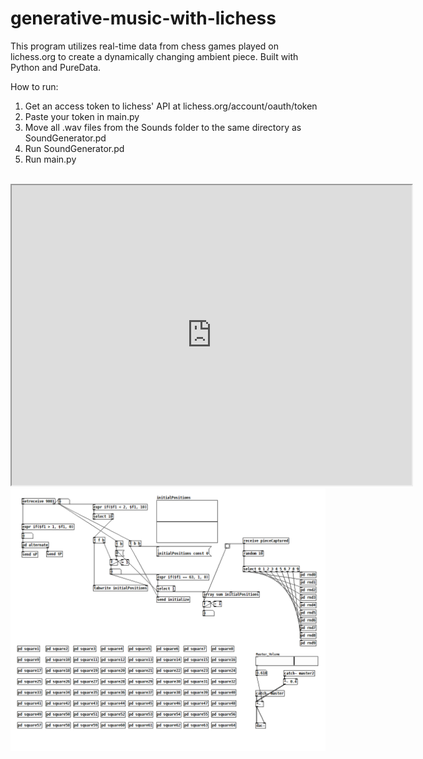# generative-music-with-lichess
This program utilizes real-time data from chess games played on lichess.org to create a dynamically changing ambient piece. Built with Python and PureData.

How to run:

1. Get an access token to lichess' API at lichess.org/account/oauth/token
2. Paste your token in main.py
3. Move all .wav files from the Sounds folder to the same directory as SoundGenerator.pd
5. Run SoundGenerator.pd
6. Run main.py

<br>

<iframe src="https://drive.google.com/file/d/1TalLJHTOi_98YcHuK5DtR_4SxH1o5EET/preview" width="640" height="480" allow="autoplay"></iframe>

<br>

<img src="https://github.com/Eeelis/generative-music-with-lichess/blob/main/Images/SoundGenerator.png">
